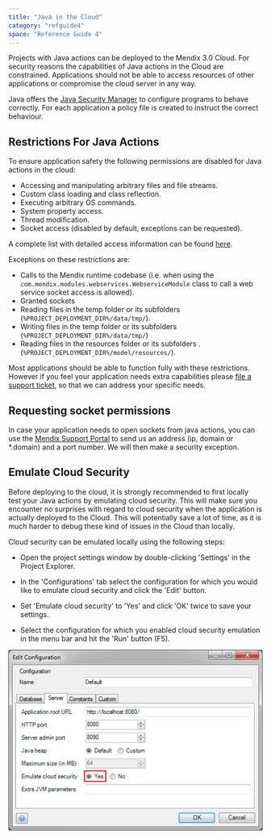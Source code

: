 ```yaml
---
title: "Java in the Cloud"
category: "refguide4"
space: "Reference Guide 4"
---
```

Projects with Java actions can be deployed to the Mendix 3.0 Cloud. For security reasons the capabilities of Java actions in the Cloud are constrained. Applications should not be able to access resources of other applications or compromise the cloud server in any way.

Java offers the [Java Security Manager](http://download.oracle.com/javase/tutorial/essential/environment/security.html "Java Security Manager") to configure programs to behave correctly. For each application a policy file is created to instruct the correct behaviour.

## Restrictions For Java Actions

To ensure application safety the following permissions are disabled for Java actions in the cloud:

*   Accessing and manipulating arbitrary files and file streams.
*   Custom class loading and class reflection.
*   Executing arbitrary OS commands.
*   System property access.
*   Thread modification.
*   Socket access (disabled by default, exceptions can be requested).

A complete list with detailed access information can be found [here](http://download.oracle.com/javase/6/docs/technotes/guides/security/permissions.html#PermsAndMethods "Restriction details").

Exceptions on these restrictions are:

*   Calls to the Mendix runtime codebase (i.e. when using the `com.mendix.modules.webservices.WebserviceModule` class to call a web service socket access is allowed).
*   Granted sockets
*   Reading files in the temp folder or its subfolders (`%PROJECT_DEPLOYMENT_DIR%/data/tmp/`).
*   Writing files in the temp folder or its subfolders (`%PROJECT_DEPLOYMENT_DIR%/data/tmp/`)
*   Reading files in the resources folder or its subfolders .(`%PROJECT_DEPLOYMENT_DIR%/model/resources/`).

Most applications should be able to function fully with these restrictions. However if you feel your application needs extra capabilities please [file a support ticket](https://support.mendix.com/), so that we can address your specific needs.

## Requesting socket permissions

In case your application needs to open sockets from java actions, you can use the [Mendix Support Portal](https://support.mendix.com/) to send us an address (ip, domain or *.domain) and a port number. We will then make a security exception.

## Emulate Cloud Security

Before deploying to the cloud, it is strongly recommended to first locally test your Java actions by emulating cloud security. This will make sure you encounter no surprises with regard to cloud security when the application is actually deployed to the Cloud. This will potentially save a lot of time, as it is much harder to debug these kind of issues in the Cloud than locally.

Cloud security can be emulated locally using the following steps:

*   Open the project settings window by double-clicking 'Settings' in the Project Explorer.

*   In the 'Configurations' tab select the configuration for which you would like to emulate cloud security and click the 'Edit' button.

*   Set 'Emulate cloud security' to 'Yes' and click 'OK' twice to save your settings.

*   Select the configuration for which you enabled cloud security emulation in the menu bar and hit the 'Run' button (F5).

![](attachments/4194602/4325407.png)
